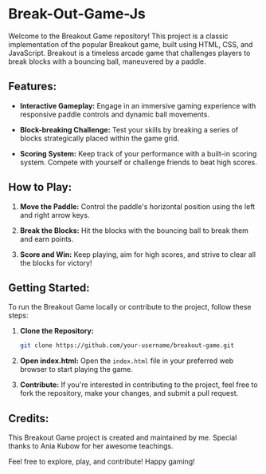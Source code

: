 # Break-Out-Game-Js

Welcome to the Breakout Game repository! This project is a classic implementation of the popular Breakout game, built using HTML, CSS, and JavaScript. Breakout is a timeless arcade game that challenges players to break blocks with a bouncing ball, maneuvered by a paddle.

## Features:

- **Interactive Gameplay:** Engage in an immersive gaming experience with responsive paddle controls and dynamic ball movements.

- **Block-breaking Challenge:** Test your skills by breaking a series of blocks strategically placed within the game grid.

- **Scoring System:** Keep track of your performance with a built-in scoring system. Compete with yourself or challenge friends to beat high scores.


## How to Play:

1. **Move the Paddle:** Control the paddle's horizontal position using the left and right arrow keys.

2. **Break the Blocks:** Hit the blocks with the bouncing ball to break them and earn points.

3. **Score and Win:** Keep playing, aim for high scores, and strive to clear all the blocks for victory!

## Getting Started:

To run the Breakout Game locally or contribute to the project, follow these steps:

1. **Clone the Repository:**
    ```bash
    git clone https://github.com/your-username/breakout-game.git
    ```

2. **Open index.html:**
    Open the `index.html` file in your preferred web browser to start playing the game.

3. **Contribute:**
    If you're interested in contributing to the project, feel free to fork the repository, make your changes, and submit a pull request.

## Credits:

This Breakout Game project is created and maintained by me. Special thanks to Ania Kubow for her awesome teachings.

Feel free to explore, play, and contribute! Happy gaming!
